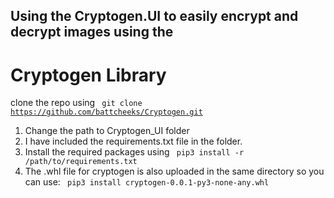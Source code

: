 ## Using the Cryptogen.UI to easily encrypt and decrypt images using the <h1> Cryptogen Library </h1>

clone the repo using 
<code> git clone https://github.com/battcheeks/Cryptogen.git </code>
1. Change the path to Cryptogen_UI folder
2. I have included the requirements.txt file in the folder.
3. Install the required packages using <code> pip3 install -r /path/to/requirements.txt </code>
4. The .whl file for cryptogen is also uploaded in the same directory so you can use: <code> pip3 install cryptogen-0.0.1-py3-none-any.whl </code>
